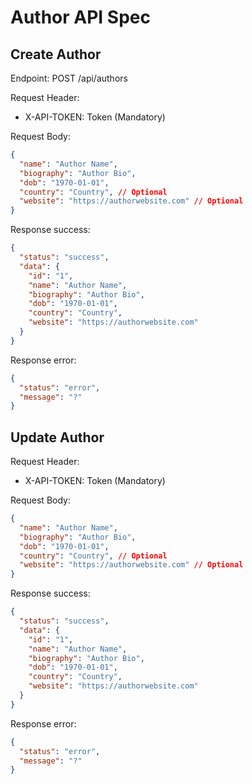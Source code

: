 # Author API Spec

## Create Author

Endpoint: POST /api/authors

Request Header:

- X-API-TOKEN: Token (Mandatory)

Request Body:

```json
{
  "name": "Author Name",
  "biography": "Author Bio",
  "dob": "1970-01-01",
  "country": "Country", // Optional
  "website": "https://authorwebsite.com" // Optional
}
```

Response success:

```json
{
  "status": "success",
  "data": {
    "id": "1",
    "name": "Author Name",
    "biography": "Author Bio",
    "dob": "1970-01-01",
    "country": "Country",
    "website": "https://authorwebsite.com"
  }
}
```

Response error:

```json
{
  "status": "error",
  "message": "?"
}
```

## Update Author

Request Header:

- X-API-TOKEN: Token (Mandatory)

Request Body:

```json
{
  "name": "Author Name",
  "biography": "Author Bio",
  "dob": "1970-01-01",
  "country": "Country", // Optional
  "website": "https://authorwebsite.com" // Optional
}
```

Response success:

```json
{
  "status": "success",
  "data": {
    "id": "1",
    "name": "Author Name",
    "biography": "Author Bio",
    "dob": "1970-01-01",
    "country": "Country",
    "website": "https://authorwebsite.com"
  }
}
```

Response error:

```json
{
  "status": "error",
  "message": "?"
}
```
